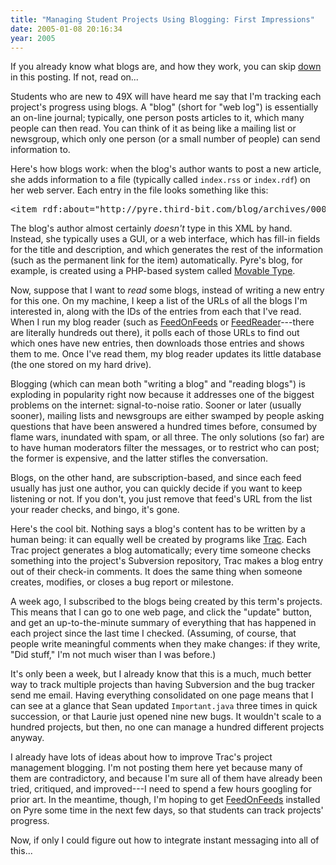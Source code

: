 ```yaml
---
title: "Managing Student Projects Using Blogging: First Impressions"
date: 2005-01-08 20:16:34
year: 2005
---
```

If you already know what blogs are, and how they work, you can skip <a href="#1">down</a> in this posting.  If not, read on...

Students who are new to 49X will have heard me say that I'm tracking each project's progress using blogs.  A "blog" (short for "web log") is essentially an on-line journal; typically, one person posts articles to it, which many people can then read.  You can think of it as being like a mailing list or newsgroup, which only one person (or a small number of people) can send information to.

Here's how blogs work: when the blog's author wants to post a new article, she adds information to a file (typically called <code>index.rss</code> or <code>index.rdf</code>) on her web server. Each entry in the file looks something like this:
<pre>&lt;item rdf:about="http://pyre.third-bit.com/blog/archives/000166.html"&gt; &lt;title&gt;Why Testing Matters&lt;/title&gt; &lt;link&gt;http://pyre.third-bit.com/blog/archives/000166.html&lt;/link&gt; &lt;description&gt;This story from the CBC is frightening: apparently, due to a computer error, abnormal radiology results for nearly 40 cancer patients weren't sent to their doctors. If FedEx or Canada Post had lost the results, they'd probably be sued; since...&lt;/description&gt; &lt;dc:creator&gt;Greg Wilson&lt;/dc:creator&gt; &lt;dc:date&gt;2005-01-07T09:31:09-05:00&lt;/dc:date&gt; &lt;/item&gt;</pre>
The blog's author almost certainly <em>doesn't</em> type in this XML by hand.  Instead, she typically uses a GUI, or a web interface, which has fill-in fields for the title and description, and which generates the rest of the information (such as the permanent link for the item) automatically.  Pyre's blog, for example, is created using a PHP-based system called <a href="http://www.movabletype.org/">Movable Type</a>.

Now, suppose that I want to <em>read</em> some blogs, instead of writing a new entry for this one.  On my machine, I keep a list of the URLs of all the blogs I'm interested in, along with the IDs of the entries from each that I've read.  When I run my blog reader (such as <a href="http://minutillo.com/steve/feedonfeeds/">FeedOnFeeds</a> or <a href="http://www.feedreader.com/">FeedReader</a>---there are literally hundreds out there), it polls each of those URLs to find out which ones have new entries, then downloads those entries and shows them to me.  Once I've read them, my blog reader updates its little database (the one stored on my hard drive).

Blogging (which can mean both "writing a blog" and "reading blogs") is exploding in popularity right now because it addresses one of the biggest problems on the internet: signal-to-noise ratio.  Sooner or later (usually sooner), mailing lists and newsgroups are either swamped by people asking questions that have been answered a hundred times before, consumed by flame wars, inundated with spam, or all three.  The only solutions (so far) are to have human moderators filter the messages, or to restrict who can post; the former is expensive, and the latter stifles the conversation.

Blogs, on the other hand, are subscription-based, and since each feed usually has just one author, you can quickly decide if you want to keep listening or not.  If you don't, you just remove that feed's URL from the list your reader checks, and bingo, it's gone.

<a name="1"></a>Here's the cool bit.  Nothing says a blog's content has to be written by a human being: it can equally well be created by programs like <a href="http://projects.edgewall.com/trac">Trac</a>. Each Trac project generates a blog automatically; every time someone checks something into the project's Subversion repository, Trac makes a blog entry out of their check-in comments.  It does the same thing when someone creates, modifies, or closes a bug report or milestone.

A week ago, I subscribed to the blogs being created by this term's projects.  This means that I can go to one web page, and click the "update" button, and get an up-to-the-minute summary of everything that has happened in each project since the last time I checked. (Assuming, of course, that people write meaningful comments when they make changes: if they write, "Did stuff," I'm not much wiser than I was before.)

It's only been a week, but I already know that this is a much, much better way to track multiple projects than having Subversion and the bug tracker send me email.  Having everything consolidated on one page means that I can see at a glance that Sean updated <code>Important.java</code> three times in quick succession, or that Laurie just opened nine new bugs.  It wouldn't scale to a hundred projects, but then, no one can manage a hundred different projects anyway.

I already have lots of ideas about how to improve Trac's project management blogging.  I'm not posting them here yet because many of them are contradictory, and because I'm sure all of them have already been tried, critiqued, and improved---I need to spend a few hours googling for prior art.  In the meantime, though, I'm hoping to get <a href="http://minutillo.com/steve/feedonfeeds/">FeedOnFeeds</a> installed on Pyre some time in the next few days, so that students can track projects' progress.

Now, if only I could figure out how to integrate instant messaging into all of this...
